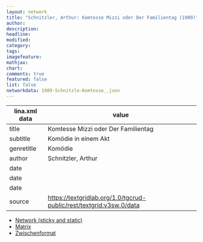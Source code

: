 ```yaml
---
layout: network
title: "Schnitzler, Arthur: Komtesse Mizzi oder Der Familientag (1909)"
author:
description:
headline:
modified:
category:
tags:
imagefeature: 
mathjax: 
chart: 
comments: true
featured: false
list: false
networkdata: 1909-Schnitzle-Komtesse_.json
---
```

lina.xml data  | value
------------- | -------------
title|Komtesse Mizzi oder Der Familientag
subtitle|Komödie in einem Akt
genretitle|Komödie
author|Schnitzler, Arthur
date|
date|
date|
source|https://textgridlab.org/1.0/tgcrud-public/rest/textgrid:v3sw.0/data


* [Network (sticky and static)](/network150)
* [Matrix](/matrix150)
* [Zwischenformat](/lina150 )
